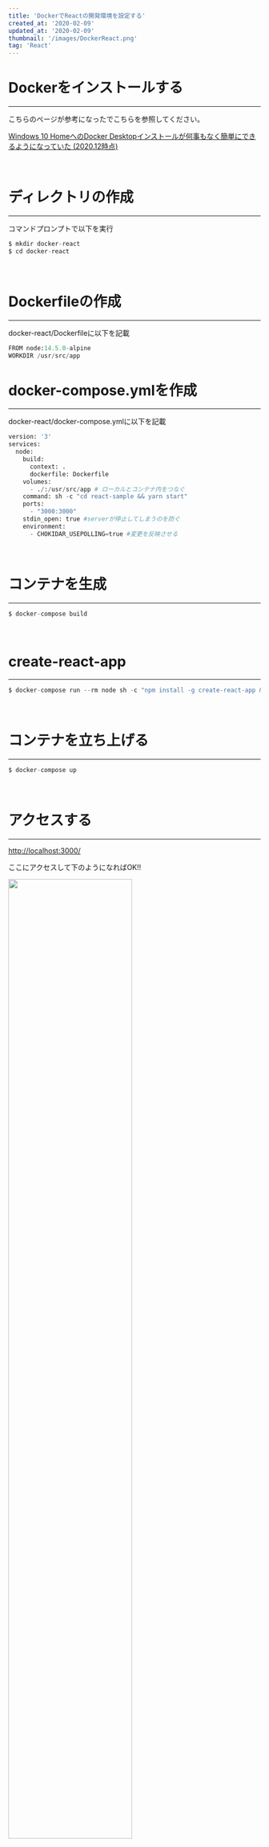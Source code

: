 ```yaml
---
title: 'DockerでReactの開発環境を設定する'
created_at: '2020-02-09'
updated_at: '2020-02-09'
thumbnail: '/images/DockerReact.png'
tag: 'React'
---
```


# Dockerをインストールする
***
こちらのページが参考になったでこちらを参照してください。

[Windows 10 HomeへのDocker Desktopインストールが何事もなく簡単にできるようになっていた (2020.12時点)](https://qiita.com/zaki-lknr/items/db99909ba1eb27803456)

<br>

# ディレクトリの作成
***

コマンドプロンプトで以下を実行

```python
$ mkdir docker-react
$ cd docker-react
```

<br>

# Dockerfileの作成
***

docker-react/Dockerfileに以下を記載

```python
FROM node:14.5.0-alpine
WORKDIR /usr/src/app
```

# docker-compose.ymlを作成
***

docker-react/docker-compose.ymlに以下を記載

```python
version: '3'
services:
  node:
    build:
      context: .
      dockerfile: Dockerfile
    volumes:
      - ./:/usr/src/app # ローカルとコンテナ内をつなぐ
    command: sh -c "cd react-sample && yarn start"
    ports:
      - "3000:3000"
    stdin_open: true #serverが停止してしまうのを防ぐ
    environment:
      - CHOKIDAR_USEPOLLING=true #変更を反映させる
```

<br>

# コンテナを生成

***
```python
$ docker-compose build
```
<br>

# create-react-app

***
```python
$ docker-compose run --rm node sh -c "npm install -g create-react-app && create-react-app react-sample"
```
<br>

# コンテナを立ち上げる

***
```python
$ docker-compose up
```
<br>

# アクセスする
***
[http://localhost:3000/](http://localhost:3000/ )

ここにアクセスして下のようになればOK!!

<img src="https://user-images.githubusercontent.com/70618595/107318367-f70ce200-6adf-11eb-80c6-d538dc88a91f.png" width="70%">